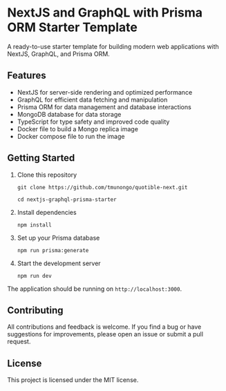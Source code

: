 # NextJS and GraphQL with Prisma ORM Starter Template

A ready-to-use starter template for building modern web applications with NextJS, GraphQL, and Prisma ORM.

## Features

- NextJS for server-side rendering and optimized performance
- GraphQL for efficient data fetching and manipulation
- Prisma ORM for data management and database interactions
- MongoDB database for data storage
- TypeScript for type safety and improved code quality
- Docker file to build a Mongo replica image
- Docker compose file to run the image

## Getting Started

1. Clone this repository

   `git clone https://github.com/tmunongo/quotible-next.git`

   `cd nextjs-graphql-prisma-starter`

2. Install dependencies

   `npm install`

3. Set up your Prisma database

   `npm run prisma:generate`

4. Start the development server

   `npm run dev`

The application should be running on `http://localhost:3000`.

## Contributing

All contributions and feedback is welcome. If you find a bug or have suggestions for improvements, please open an issue or submit a pull request.

## License

This project is licensed under the MIT license.
